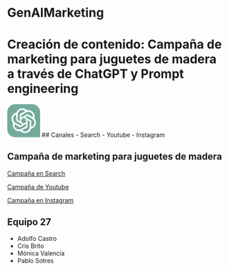 # GenAIMarketing



# Creación de contenido: Campaña de marketing para juguetes de madera a través de ChatGPT y Prompt engineering
<img src="ChatGPT_logo.png" alt="image" width="15%" height="auto">
## Canales
- Search
- Youtube
- Instagram 


## Campaña de marketing para juguetes de madera

[Campaña en Search](search.md)

[Campaña de Youtube](youtube.md)

[Campaña en Instagram](instagram.md)


## Equipo 27
- Adolfo Castro
- Cris Brito
- Mónica Valencia
- Pablo Sotres
